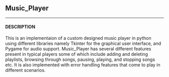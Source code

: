 
## **Music_Player**
____________________

#### **DESCRIPTION** ####
This is an implementaion of a custom designed music player in python using different libraries namely Tkinter for the graphical user interface, and Pygame for audio support. Music_Player has several different features present in typical players some of which include adding and deleting playlists, browsing through songs, pausing, playing, and stopping songs etc. It is also implemented with error handling features that come to play in different scenarios.